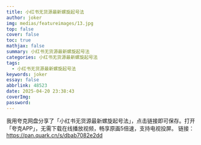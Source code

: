 ```yaml
---
title: 小红书无货源最新螺旋起号法
author: joker
img: medias/featureimages/13.jpg
top: false
cover: false
toc: true
mathjax: false
summary: 小红书无货源最新螺旋起号法
categories: 小红书无货源最新螺旋起号法
tags:
  - 小红书无货源最新螺旋起号法
keywords: joker
essay: false
abbrlink: 48523
date: 2025-04-20 23:38:43
coverImg:
password:
---
```


我用夸克网盘分享了「小红书无货源最新螺旋起号法」，点击链接即可保存。打开「夸克APP」，无需下载在线播放视频，畅享原画5倍速，支持电视投屏。
链接：https://pan.quark.cn/s/dbab7082e2dd
